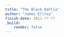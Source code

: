 ```yaml
---
title: "The Black Dahlia"
author: "James Ellroy"
finish-date: 2011-??-??
_build:
    render: false
---
```


